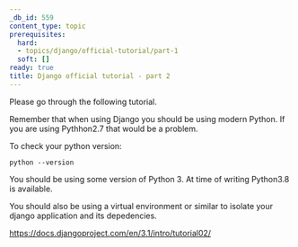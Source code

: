```yaml
---
_db_id: 559
content_type: topic
prerequisites:
  hard:
  - topics/django/official-tutorial/part-1
  soft: []
ready: true
title: Django official tutorial - part 2
---
```


Please go through the following tutorial.

Remember that when using Django you should be using modern Python. If you are using Pythhon2.7 that would be a problem.

To check your python version:

```
python --version
```

You should be using some version of Python 3. At time of writing Python3.8 is available.

You should also be using a virtual environment or similar to isolate your django application and its depedencies.

https://docs.djangoproject.com/en/3.1/intro/tutorial02/